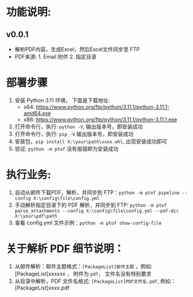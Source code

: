 # 功能说明:
## v0.0.1
- 解析PDF内容，生成Excel，然后Excel文件同步至 FTP
- PDF来源: 1. Email 附件 2. 指定目录
  
# 部署步骤
1. 安装 Python 3.11 环境， 下面是下载地址:
   - x64: https://www.python.org/ftp/python/3.11.1/python-3.11.1-amd64.exe
   - x86: https://www.python.org/ftp/python/3.11.1/python-3.11.1.exe
2. 打开命令行，执行: `python -V`, 输出版本号，即安装成功
3. 打开命令行，执行: `pip -V` 输出版本号，即安装成功
4. 安装包，`pip install X:\your\path\xxxx.whl`, 出现安装成功即可
5. 验证: `python -m ptof` 没有报错即为安装成功

# 执行业务:
1. 自动从邮件下载PDF，解析，并同步到 FTP：`python -m ptof pipeline --config X:\config\file\config.yml`
2. 手动解析指定目录下的 PDF 解析，并同步到 FTP: `python -m ptof parse_attachments --config X:\config\file\config.yml --pdf-dir X:\your\pdf\path`
3. 查看 config.yml 文件示例：`python -m ptof show-config-file`

# 关于解析 PDF 细节说明：
1. 从邮件解析：邮件主题格式：`[PackageList]邮件主题` ，例如: [PackageList]xxxxxx ， 附件为 `pdf`， 文件名没有特别要求
2. 从目录中解析，PDF 文件名格式: `[PackageList]PDF文件名.pdf`, 例如：[PackageList]xxxx.pdf
